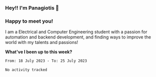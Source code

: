 ### Hey!! I'm Panagiotis 👋


### Happy to meet you!

I am a  Electrical and Computer Engineering student with a passion for automation and backend development, and finding ways to improve the world with my talents and passions! 


**What've I been up to this week?** 
<!--START_SECTION:waka-->

```txt
From: 18 July 2023 - To: 25 July 2023

No activity tracked
```

<!--END_SECTION:waka-->
<!--
**ptoloudis/ptoloudis** is a ✨ _special_ ✨ repository because its `README.md` (this file) appears on your GitHub profile.

Here are some ideas to get you started:

- 🔭 I’m currently working on ...
- 🌱 I’m currently learning ...
- 👯 I’m looking to collaborate on ...
- 🤔 I’m looking for help with ...
- 💬 Ask me about ...
- 📫 How to reach me: ...
- 😄 Pronouns: ...
- ⚡ Fun fact: ...
-->
